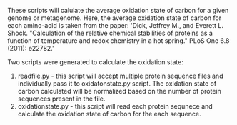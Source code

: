 These scripts will calulate the average oxidation state of carbon for a given genome or metagenome. Here, the average oxidation state of carbon for each amino-acid is taken from the paper: 
'Dick, Jeffrey M., and Everett L. Shock. "Calculation of the relative chemical stabilities of proteins as a function of temperature and redox chemistry in a hot spring." PLoS One 6.8 (2011): e22782.'

Two scripts were generated to calculate the oxidation state:
1) readfile.py - this script will accept multiple protein sequence files and individually pass it to oxidatonstate.py script. The oxidation state of carbon calculated will be normalized based on the number of protein sequences present in the file.
2) oxidationstate.py - this script will read each protein sequnece and calculate the oxidation state of carbon for the each sequence. 
